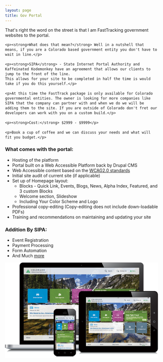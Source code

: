 ```yaml
---
layout: page
title: Gov Portal
---
```

<div class="row">
  <div class="col-sm-12">
    <p>That's right the word on the street is that I am FastTracking government websites to the portal.</p>

    <p><strong>What does that mean?</strong> Well in a nutshell that means, if you are a Colorado based government entity you don't have to wait in line.</p>

    <p><strong>SIPA</strong> - State Internet Portal Authority and Kaffeinated Kodemonkey have an agreement that allows our clients to jump to the front of the line.
    This allows for your site to be completed in half the time is would take if you do this yourself.</p>

    <p>At this time the FastTrack package is only available for Colorado governmental entities. The owner is looking for more companies like SIPA that the company can partner with and when we do we will be adding them to the site. If you are outside of Colorado don't fret our developers can work with you on a custom build.</p>

    <p><strong>Cost:</strong> $2999 - $9999</p>

    <p>Book a cup of coffee and we can discuss your needs and what will fit you budget.</p>
  </div>

</div>

<div class="row">
  <div class="col-sm-6">
    <h3>What comes with the portal:</h3>
    <ul>
      <li>Hosting of the platform</li>
      <li>Portal built on a Web Accessible Platform back by Drupal CMS</li>
      <li>Web Accessible content based on the <a href="https://www.w3.org/TR/WCAG20/" target="blank" title="WCAG2.0">WCAG2.0 standards</a></li>
      <li>Initial site audit of current site (if applicable)</li>
      <li>Set up of Homepage layout:
          <ul>
             <li>Blocks - Quick Link, Events, Blogs, News, Alpha Index, Featured, and 3 custom Blocks</li>
             <li>Welcome section, Slideshow</li>
             <li>Including Your Color Scheme and Logo</li>
          </ul>
      </li>
      <li>Professional copy-editing (Copy-editing does not include down-loadable PDFs)</li>      
      <li>Training and recommendations on maintaining and updating your site</li>
    </ul>
  </div>
  <div class="col-sm-3">
    <h3>Addition By SIPA:</h3>
    <ul>
      <li>Event Registration</li>
      <li>Payment Processing</li>
      <li>Form Automation</li>
      <li>And Much <a href="https://www.colorado.gov/pacific/sipa/sipa-services" target="blank">more</a></li>
    </ul>
  </div>
  <div class="col-sm-3">
      <img src="img/portfolio/CoGov-responsiveScreens-transparent.png" class="img-responsive" alt="Gov Portal">
  </div>
</div>
